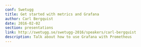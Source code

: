 ```yaml
---
conf: Swetugg
title: Get started with metrics and Grafana
author: Carl Bergquist
date: 2016-02-02
section: presentations
link: http://swetugg.se/swetugg-2016/speakers/carl-bergquist
description: Talk about how to use Grafana with Prometheus
---
```

